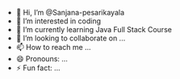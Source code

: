 - 👋 Hi, I’m @Sanjana-pesarikayala
- 👀 I’m interested in coding
- 🌱 I’m currently learning Java Full Stack Course
- 💞️ I’m looking to collaborate on ...
- 📫 How to reach me ...
- 😄 Pronouns: ...
- ⚡ Fun fact: ...

<!---
Sanjana-pesarikayala/Sanjana-pesarikayala is a ✨ special ✨ repository because its `README.md` (this file) appears on your GitHub profile.
You can click the Preview link to take a look at your changes.
--->
